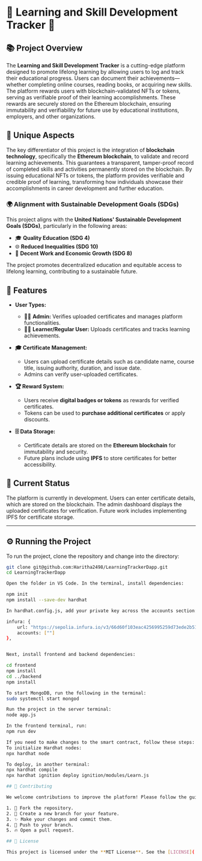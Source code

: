 # 🌟 Learning and Skill Development Tracker 🌟

## 📚 Project Overview

The **Learning and Skill Development Tracker** is a cutting-edge platform designed to promote lifelong learning by allowing users to log and track their educational progress. Users can document their achievements—whether completing online courses, reading books, or acquiring new skills. The platform rewards users with blockchain-validated NFTs or tokens, serving as verifiable proof of their learning accomplishments. These rewards are securely stored on the Ethereum blockchain, ensuring immutability and verifiability for future use by educational institutions, employers, and other organizations.

## 🚀 Unique Aspects

The key differentiator of this project is the integration of **blockchain technology**, specifically the **Ethereum blockchain**, to validate and record learning achievements. This guarantees a transparent, tamper-proof record of completed skills and activities permanently stored on the blockchain. By issuing educational NFTs or tokens, the platform provides verifiable and credible proof of learning, transforming how individuals showcase their accomplishments in career development and further education.

### 🌍 Alignment with Sustainable Development Goals (SDGs)

This project aligns with the **United Nations' Sustainable Development Goals (SDGs)**, particularly in the following areas:

- 🎓 **Quality Education (SDG 4)**
- 🌐 **Reduced Inequalities (SDG 10)**
- 💼 **Decent Work and Economic Growth (SDG 8)**

The project promotes decentralized education and equitable access to lifelong learning, contributing to a sustainable future.

## 🔑 Features

- **User Types:**
  - 👩‍💻 **Admin:** Verifies uploaded certificates and manages platform functionalities.
  - 👨‍🎓 **Learner/Regular User:** Uploads certificates and tracks learning achievements.

- **🎓 Certificate Management:**
  - Users can upload certificate details such as candidate name, course title, issuing authority, duration, and issue date.
  - Admins can verify user-uploaded certificates.

- **🏆 Reward System:**
  - Users receive **digital badges or tokens** as rewards for verified certificates.
  - Tokens can be used to **purchase additional certificates** or apply discounts.

- **🗄️ Data Storage:**
  - Certificate details are stored on the **Ethereum blockchain** for immutability and security.
  - Future plans include using **IPFS** to store certificates for better accessibility.

## 📅 Current Status

The platform is currently in development. Users can enter certificate details, which are stored on the blockchain. The admin dashboard displays the uploaded certificates for verification. Future work includes implementing IPFS for certificate storage.

---

## ⚙️ Running the Project

To run the project, clone the repository and change into the directory:

```bash
git clone git@github.com:Haritha2498/LearningTrackerDapp.git
cd LearningTrackerDapp

Open the folder in VS Code. In the terminal, install dependencies:

npm init
npm install --save-dev hardhat

In hardhat.config.js, add your private key across the accounts section:

infura: {
    url: "https://sepolia.infura.io/v3/66d60f103eac4256995259d73ede2b51",
    accounts: [""]
},


Next, install frontend and backend dependencies:

cd frontend
npm install
cd ../backend
npm install

To start MongoDB, run the following in the terminal:
sudo systemctl start mongod

Run the project in the server terminal:
node app.js

In the frontend terminal, run:
npm run dev

If you need to make changes to the smart contract, follow these steps:
To initialize Hardhat nodes:
npx hardhat node

To deploy, in another terminal:
npx hardhat compile
npx hardhat ignition deploy ignition/modules/Learn.js

## 🤝 Contributing

We welcome contributions to improve the platform! Please follow the guidelines below:

1. 🍴 Fork the repository.
2. 🌿 Create a new branch for your feature.
3. ✨ Make your changes and commit them.
4. 🚀 Push to your branch.
5. 🔥 Open a pull request.

## 📜 License

This project is licensed under the **MIT License**. See the [LICENSE](./LICENSE) file for details.





